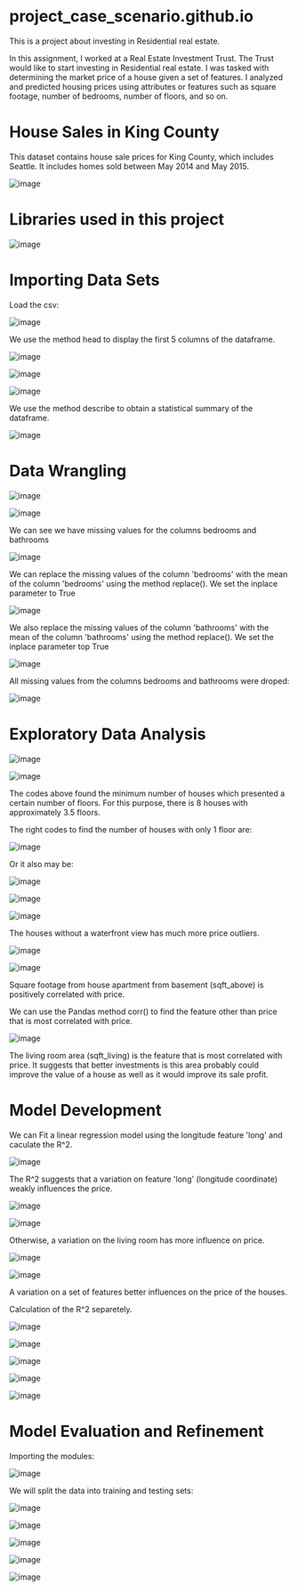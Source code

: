 # project_case_scenario.github.io
This is a project about investing in Residential real estate.

In this assignment, I worked at a Real Estate Investment Trust. The Trust would like to start investing in Residential real estate. I was tasked with determining the market price of a house given a set of features. I analyzed and predicted housing prices using attributes or features such as square footage, number of bedrooms, number of floors, and so on.

# House Sales in King County

This dataset contains house sale prices for King County, which includes Seattle. It includes homes sold between May 2014 and May 2015.

![image](https://user-images.githubusercontent.com/81119854/128383355-ab16bde1-fd1c-4276-b205-66975ce92f45.png)

# Libraries used in this project

![image](https://user-images.githubusercontent.com/81119854/128383570-5ffeade2-282d-4ae6-9050-4db9f8968736.png)

# Importing Data Sets

Load the csv:

![image](https://user-images.githubusercontent.com/81119854/128383708-25ef7cbc-6b4f-4e14-96e6-95187548f75c.png)

We use the method head to display the first 5 columns of the dataframe.

![image](https://user-images.githubusercontent.com/81119854/128383803-b4ad51a9-c372-4c6e-aef7-71370502dd9a.png)

![image](https://user-images.githubusercontent.com/81119854/128383872-9cd69771-0d84-4907-93e7-85850eb6be6e.png)

![image](https://user-images.githubusercontent.com/81119854/128383915-ed3ffec2-3bd3-49d3-a1ae-028cc73e24b4.png)

We use the method describe to obtain a statistical summary of the dataframe.

![image](https://user-images.githubusercontent.com/81119854/128384000-901aa25a-40e0-4776-b8a1-3fc5133b68e6.png)

# Data Wrangling

![image](https://user-images.githubusercontent.com/81119854/128384291-a1026e16-fe1b-491d-9bb0-17a97203fb86.png)

![image](https://user-images.githubusercontent.com/81119854/128384566-32e64f66-1f72-4142-96be-c4fc31538b71.png)

We can see we have missing values for the columns  bedrooms and  bathrooms 

![image](https://user-images.githubusercontent.com/81119854/128384660-43e024d7-3527-4e78-8fc8-3702bca89ac7.png)

We can replace the missing values of the column 'bedrooms' with the mean of the column 'bedrooms'  using the method replace(). We set the inplace parameter to True

![image](https://user-images.githubusercontent.com/81119854/128384784-0b438f1e-4541-44e9-8090-7601b94117ff.png)

We also replace the missing values of the column 'bathrooms' with the mean of the column 'bathrooms'  using the method replace(). We set the  inplace  parameter top  True

![image](https://user-images.githubusercontent.com/81119854/128384973-59e80de2-ccce-43ac-b5f9-1ff50a7a2915.png)

All missing values from the columns bedrooms and bathrooms were droped:

![image](https://user-images.githubusercontent.com/81119854/128385119-a3caa2c1-7a4b-4b76-a491-616ad4aa5e44.png)

# Exploratory Data Analysis

![image](https://user-images.githubusercontent.com/81119854/128385325-d7f2bc03-8c31-49ab-957e-62304efd95be.png)

![image](https://user-images.githubusercontent.com/81119854/128385374-6696348b-7490-4665-89e7-45f6fdd45fab.png)

The codes above found the minimum number of houses which presented a certain number of floors. For this purpose, there is 8 houses with approximately 3.5 floors.

The right codes to find the number of houses with only 1 floor are:

![image](https://user-images.githubusercontent.com/81119854/128392592-7612c6d8-7ff3-4c39-abea-2df8953f73f1.png)

Or it also may be:

![image](https://user-images.githubusercontent.com/81119854/128392650-4a6e3483-9e9e-4b66-b5c6-616f1edccee9.png)

![image](https://user-images.githubusercontent.com/81119854/128385460-80757996-2666-4a9e-9502-98ad627678ad.png)

![image](https://user-images.githubusercontent.com/81119854/128385518-a3bbbf56-4e47-4de4-89c4-ed723caa9685.png)

The houses without a waterfront view has much more price outliers.

![image](https://user-images.githubusercontent.com/81119854/128385823-56bbbb75-e6d8-4493-99a1-5004aa1be9b3.png)

![image](https://user-images.githubusercontent.com/81119854/128385884-393bfb9f-df30-4adb-bc44-4284ea81ead7.png)

Square footage from house apartment from basement (sqft_above) is positively correlated with price. 

We can use the Pandas method corr() to find the feature other than price that is most correlated with price.

![image](https://user-images.githubusercontent.com/81119854/128386452-ff3aac39-acb2-446b-86e2-c4208e58a126.png)

The living room area (sqft_living) is the feature that is most correlated with price. It suggests that better investments is this area probably could improve the value of a house as well as it would improve its sale profit.

# Model Development

We can Fit a linear regression model using the longitude feature 'long' and caculate the R^2.

![image](https://user-images.githubusercontent.com/81119854/128387256-f4a41114-452b-44dd-84aa-c9c9dc37c5f1.png)

The R^2 suggests that a variation on feature 'long' (longitude coordinate) weakly influences the price.

![image](https://user-images.githubusercontent.com/81119854/128387421-07cdd0c2-3d5e-4395-b02f-6a391b41949d.png)

![image](https://user-images.githubusercontent.com/81119854/128387451-9f02747c-9349-47b1-b345-366816495754.png)

Otherwise, a variation on the living room has more influence on price.

![image](https://user-images.githubusercontent.com/81119854/128388100-d5fb102f-9be8-431e-b07c-5ae8ae1c3687.png)

![image](https://user-images.githubusercontent.com/81119854/128388132-369a4971-afe5-4b70-a756-882b0132de9d.png)

A variation on a set of features better influences on the price of the houses. 

Calculation of the R^2 separetely.

![image](https://user-images.githubusercontent.com/81119854/128388384-3c868f59-e296-4b53-afaf-e1abe8d77ea2.png)

![image](https://user-images.githubusercontent.com/81119854/128388490-5c7a365b-80b2-4431-965f-415a06b062fd.png)

![image](https://user-images.githubusercontent.com/81119854/128388527-3920145e-0d80-468b-b50d-47db0c168ac0.png)

![image](https://user-images.githubusercontent.com/81119854/128388568-bf0f35bb-1875-4aec-87ec-99257c09e541.png)

![image](https://user-images.githubusercontent.com/81119854/128388704-4e5cb182-2fe8-4bf9-a767-c44a07a94f66.png)

# Model Evaluation and Refinement

Importing the modules:

![image](https://user-images.githubusercontent.com/81119854/128389029-085f602b-4d5c-4f6b-8ea0-71190d8dc611.png)

We will split the data into training and testing sets:

![image](https://user-images.githubusercontent.com/81119854/128389107-505a08c6-7584-4539-975f-5914f42bd098.png)

![image](https://user-images.githubusercontent.com/81119854/128389163-403d2660-d4ea-453f-811b-9e5f8020057f.png)

![image](https://user-images.githubusercontent.com/81119854/128389218-ca41cd7b-022a-47bc-8ffc-fa357e15d45c.png)

![image](https://user-images.githubusercontent.com/81119854/128389288-96385855-1fea-4570-a294-6fc293c4f073.png)

![image](https://user-images.githubusercontent.com/81119854/128389333-1d14c9e9-40e8-468a-8af4-aa332689c91a.png)
